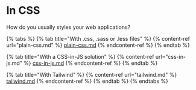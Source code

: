 # In CSS

How do you usually styles your web applications?

{% tabs %}
{% tab title="With .css, .sass or .less files" %}
{% content-ref url="plain-css.md" %}
[plain-css.md](plain-css.md)
{% endcontent-ref %}
{% endtab %}

{% tab title="With a CSS-in-JS solution" %}
{% content-ref url="css-in-js.md" %}
[css-in-js.md](css-in-js.md)
{% endcontent-ref %}
{% endtab %}

{% tab title="With Tailwind" %}
{% content-ref url="tailwind.md" %}
[tailwind.md](tailwind.md)
{% endcontent-ref %}
{% endtab %}
{% endtabs %}
